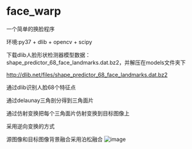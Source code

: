 # face_warp
一个简单的换脸程序

环境:py37 + dlib + opencv + scipy

下载dlib人脸形状检测器模型数据：shape_predictor_68_face_landmarks.dat.bz2，并解压在models文件夹下

http://dlib.net/files/shape_predictor_68_face_landmarks.dat.bz2


通过dlib识别人脸68个特征点

通过delaunay三角剖分得到三角面片

通过仿射变换把每个三角面片仿射变换到目标图像上

采用逆向变换的方式

源图像和目标图像背景融合采用泊松融合
![image](https://user-images.githubusercontent.com/78009909/172516247-637696cc-2bd8-40b6-8d52-2f36e98486ba.png)
